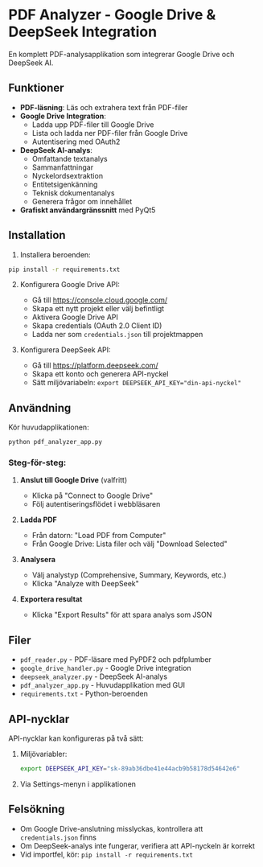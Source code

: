 # PDF Analyzer - Google Drive & DeepSeek Integration

En komplett PDF-analysapplikation som integrerar Google Drive och DeepSeek AI.

## Funktioner

- **PDF-läsning**: Läs och extrahera text från PDF-filer
- **Google Drive Integration**: 
  - Ladda upp PDF-filer till Google Drive
  - Lista och ladda ner PDF-filer från Google Drive
  - Autentisering med OAuth2
- **DeepSeek AI-analys**:
  - Omfattande textanalys
  - Sammanfattningar
  - Nyckelordsextraktion
  - Entitetsigenkänning
  - Teknisk dokumentanalys
  - Generera frågor om innehållet
- **Grafiskt användargränssnitt** med PyQt5

## Installation

1. Installera beroenden:
```bash
pip install -r requirements.txt
```

2. Konfigurera Google Drive API:
   - Gå till https://console.cloud.google.com/
   - Skapa ett nytt projekt eller välj befintligt
   - Aktivera Google Drive API
   - Skapa credentials (OAuth 2.0 Client ID)
   - Ladda ner som `credentials.json` till projektmappen

3. Konfigurera DeepSeek API:
   - Gå till https://platform.deepseek.com/
   - Skapa ett konto och generera API-nyckel
   - Sätt miljövariabeln: `export DEEPSEEK_API_KEY="din-api-nyckel"`

## Användning

Kör huvudapplikationen:
```bash
python pdf_analyzer_app.py
```

### Steg-för-steg:

1. **Anslut till Google Drive** (valfritt)
   - Klicka på "Connect to Google Drive"
   - Följ autentiseringsflödet i webbläsaren

2. **Ladda PDF**
   - Från datorn: "Load PDF from Computer"
   - Från Google Drive: Lista filer och välj "Download Selected"

3. **Analysera**
   - Välj analystyp (Comprehensive, Summary, Keywords, etc.)
   - Klicka "Analyze with DeepSeek"

4. **Exportera resultat**
   - Klicka "Export Results" för att spara analys som JSON

## Filer

- `pdf_reader.py` - PDF-läsare med PyPDF2 och pdfplumber
- `google_drive_handler.py` - Google Drive integration
- `deepseek_analyzer.py` - DeepSeek AI-analys
- `pdf_analyzer_app.py` - Huvudapplikation med GUI
- `requirements.txt` - Python-beroenden

## API-nycklar

API-nycklar kan konfigureras på två sätt:

1. Miljövariabler:
   ```bash
   export DEEPSEEK_API_KEY="sk-89ab36dbe41e44acb9b58178d54642e6"
   ```

2. Via Settings-menyn i applikationen

## Felsökning

- Om Google Drive-anslutning misslyckas, kontrollera att `credentials.json` finns
- Om DeepSeek-analys inte fungerar, verifiera att API-nyckeln är korrekt
- Vid importfel, kör: `pip install -r requirements.txt`